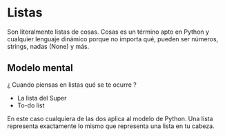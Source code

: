 # Listas

Son literalmente listas de cosas. Cosas es un término apto en Python y cualquier lenguaje dinámico porque no importa qué, pueden ser números, strings, nadas (None) y más.

## Modelo mental

¿ Cuando piensas en listas qué se te ocurre ?

* La lista del Super
* To-do list

En este caso cualquiera de las dos aplica al modelo de Python. Una lista representa exactamente lo mismo que representa una lista en tu cabeza.
